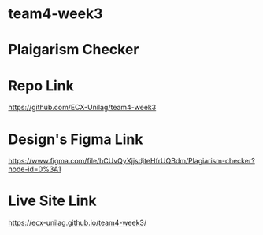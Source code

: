 # team4-week3
# Plaigarism Checker

# Repo Link
https://github.com/ECX-Unilag/team4-week3

# Design's Figma Link
https://www.figma.com/file/hCUvQyXjjsdjteHfrUQBdm/Plagiarism-checker?node-id=0%3A1

# Live Site Link
https://ecx-unilag.github.io/team4-week3/
